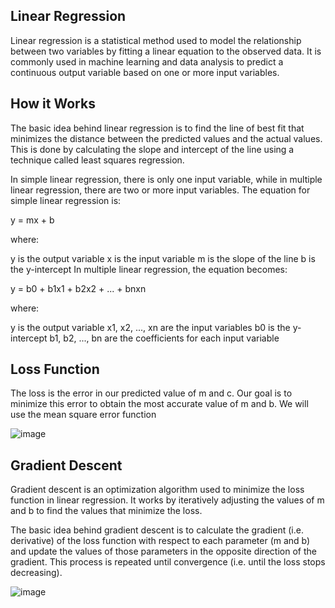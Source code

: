 ## Linear Regression
Linear regression is a statistical method used to model the relationship between two variables by fitting a linear equation to the observed data. It is commonly used in machine learning and data analysis to predict a continuous output variable based on one or more input variables.

## How it Works
The basic idea behind linear regression is to find the line of best fit that minimizes the distance between the predicted values and the actual values. This is done by calculating the slope and intercept of the line using a technique called least squares regression.

In simple linear regression, there is only one input variable, while in multiple linear regression, there are two or more input variables. The equation for simple linear regression is:

y = mx + b

where:

y is the output variable
x is the input variable
m is the slope of the line
b is the y-intercept
In multiple linear regression, the equation becomes:

y = b0 + b1x1 + b2x2 + ... + bnxn

where:

y is the output variable
x1, x2, ..., xn are the input variables
b0 is the y-intercept
b1, b2, ..., bn are the coefficients for each input variable
## Loss Function 
The loss is the error in our predicted value of m and c. Our goal is to minimize this error to obtain the most accurate value of m and b. We will use the mean square error function 

![image](https://github.com/silvanajackoub/ML-Supervised-Learning/assets/99747641/f2179d0f-eca8-4845-b473-09261bed4879)
## Gradient Descent
Gradient descent is an optimization algorithm used to minimize the loss function in linear regression. It works by iteratively adjusting the values of m and b to find the values that minimize the loss.

The basic idea behind gradient descent is to calculate the gradient (i.e. derivative) of the loss function with respect to each parameter (m and b) and update the values of those parameters in the opposite direction of the gradient. This process is repeated until convergence (i.e. until the loss stops decreasing).

![image](https://github.com/silvanajackoub/ML-Supervised-Learning/assets/99747641/4f23c79e-9f9b-420a-8fb8-f143e0cb6ad5)
